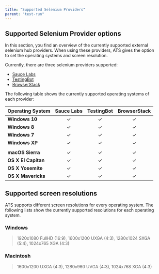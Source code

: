 ```yaml
---
title: "Supported Selenium Providers" 
parent: "test-run"
---
```


## Supported Selenium Provider options

In this section, you find an overview of the currently supported external selenium hub providers. When using these providers, ATS gives the option to set the operating systems and screen resolution.

Currently, there are three selenium providers supported:

* [Sauce Labs](http://www.saucelabs.com/)
* [TestingBot](http://www.testingbot.com/)
* [BrowserStack](http://www.browserstack.com/)

The following table shows the currently supported operating systems of each provider:

Operating System | Sauce Labs | TestingBot | BrowserStack
---------------- | :--------: | :--------: | :------------:
**Windows 10** | &#10003; | &#10003; | &#10003;
**Windows 8** | &#10003; | &#10003; | &#10003;
**Windows 7** | &#10003; | &#10003; | &#10003;
**Windows XP** | &#10003; | &#10003; | &#10003;
|||
**macOS Sierra**  | &#10003; | &#10003; | &#10003;
**OS X El Capitan** | &#10003; | &#10003; | &#10003;
**OS X Yosemite** | &#10003; | &#10003; | &#10003;
**OS X Mavericks** | &#10003; | &#10003; | &#10003;

## Supported screen resolutions
ATS supports different screen resolutions for every operating system. The following lists show the currently supported resolutions for each operating system.

### Windows
> 1920x1080 FullHD (16:9), 1600x1200 UXGA (4:3), 1280x1024 SXGA (5:4), 1024x765 XGA (4:3)

### Macintosh
> 1600x1200 UXGA (4:3), 1280x960 UVGA (4:3), 1024x768 XGA (4:3)